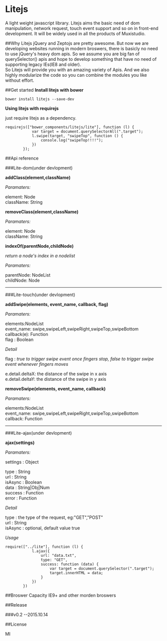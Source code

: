 # Litejs
A light weight javascript library. Litejs aims the basic need of dom manipulation, network request, touch event support and so on in front-end development. It will be widely used in all the products of Muxistudio.

##Why Litejs
jQuery and Zeptojs are pretty awesome. But now we are developing websites running in modern broswers, there is basicly no need to use jQuery's heavy dom apis. So we assume you are big fan of querySelector() apis and hope to develop something that have no need of supporting legacy IEs(IE8 and older).   
So Litejs will provide you with an amazing variety of Apis. And we also highly modularize the code so you can combine the modules you like without effort.

##Get started
**Install litejs with bower**   

```
bower install litejs --save-dev  
```   

**Using litejs with requirejs**  
 
just require litejs as a dependency.  

```
requirejs(["bower_components/litejs/lite"], function (l) {
            var target = document.querySelectorAll(".target");
            l.swipe(target, "swipeTop", function () {
                console.log("swipeTop!!!!");
            })
        });
```
##Api reference  


###Lite-dom(under devlopment)


**addClass(element,className)**  

*Paramaters:*  

element: Node  
className: String  

**removeClass(element,className)**  

*Paramaters:*  

element: Node  
className: String  

**indexOf(parentNode,childNode)**  
  
*return a node's index in a nodelist*  

*Paramaters:*  

parentNode: NodeList  
childNode: Node
***
###Lite-touch(under devlopment)

**addSwipe(elements, event_name, callback, flag)**  
  
*Paramaters:*  
 
elements:NodeList  
event_name:
swipe,swipeLeft,swipeRight,swipeTop,swipeBottom  
callback(e): Function  
flag : Boolean  

*Detail*  

flag : *true to trigger swipe event once fingers stop, false to trigger swipe event whenever fingers moves*   
 
e.detail.deltaX: the distance of the swipe in x axis  
e.detail.deltaY: the distance of the swipe in y axis

**removeSwipe(elements, event_name, callback)**
  
*Paramaters:* 
 
elements:NodeList  
event_name:
swipe,swipeLeft,swipeRight,swipeTop,swipeBottom  
callback: Function

***
###Lite-ajax(under devlopment)

**ajax(settings)** 

*Paramaters:* 
 
settings : Object 
 
type : String  
url : String   
isAsync : Boolean     
data : String|Obj|Num  
success : Function  
error : Function

*Detail*  

type : the type of the request, eg:"GET","POST"   
url : String   
isAsync : optional, default value true       


*Usage*


```
require(["../lite"], function (l) {
            l.ajax({
                url: "data.txt",
                type: "GET",
                success: function (data) {
                    var target = document.querySelector(".target");
                    target.innerHTML = data;
                }
            })
        })
```



##Broswer Capacity
IE9+ and other morden broswers

##Release 

###v0.2 
--2015.10.14

##License

MI